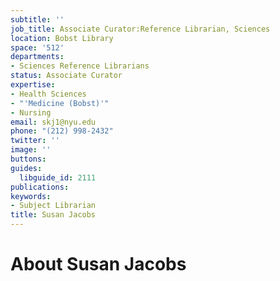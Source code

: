 ```yaml
---
subtitle: ''
job_title: Associate Curator:Reference Librarian, Sciences
location: Bobst Library
space: '512'
departments:
- Sciences Reference Librarians
status: Associate Curator
expertise:
- Health Sciences
- "'Medicine (Bobst)'"
- Nursing
email: skj1@nyu.edu
phone: "(212) 998-2432"
twitter: ''
image: ''
buttons: 
guides:
  libguide_id: 2111
publications: 
keywords:
- Subject Librarian
title: Susan Jacobs
---
```


# About Susan Jacobs